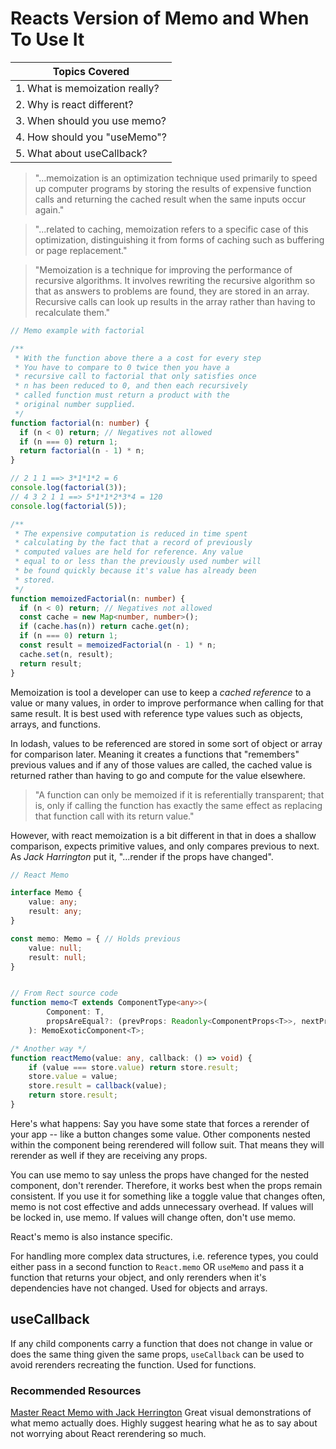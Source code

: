 # Reacts Version of Memo and When To Use It

| Topics Covered                 |
| ------------------------------ |
| 1. What is memoization really? |
| 2. Why is react different?     |
| 3. When should you use memo?   |
| 4. How should you "useMemo"?   |
| 5. What about useCallback?     |

> "...memoization is an optimization technique used primarily to speed up computer programs by storing the results of expensive function calls and returning the cached result when the same inputs occur again."

> "...related to caching, memoization refers to a specific case of this optimization, distinguishing it from forms of caching such as buffering or page replacement."

> "Memoization is a technique for improving the performance of recursive algorithms. It involves rewriting the recursive algorithm so that as answers to problems are found, they are stored in an array. Recursive calls can look up results in the array rather than having to recalculate them."

```typescript
// Memo example with factorial

/**
 * With the function above there a a cost for every step
 * You have to compare to 0 twice then you have a
 * recursive call to factorial that only satisfies once
 * n has been reduced to 0, and then each recursively
 * called function must return a product with the
 * original number supplied.
 */
function factorial(n: number) {
  if (n < 0) return; // Negatives not allowed
  if (n === 0) return 1;
  return factorial(n - 1) * n;
}

// 2 1 1 ==> 3*1*1*2 = 6
console.log(factorial(3));
// 4 3 2 1 1 ==> 5*1*1*2*3*4 = 120
console.log(factorial(5));

/**
 * The expensive computation is reduced in time spent
 * calculating by the fact that a record of previously
 * computed values are held for reference. Any value
 * equal to or less than the previously used number will
 * be found quickly because it's value has already been
 * stored.
 */
function memoizedFactorial(n: number) {
  if (n < 0) return; // Negatives not allowed
  const cache = new Map<number, number>();
  if (cache.has(n)) return cache.get(n);
  if (n === 0) return 1;
  const result = memoizedFactorial(n - 1) * n;
  cache.set(n, result);
  return result;
}
```

Memoization is tool a developer can use to keep a _cached reference_ to a value or many values, in order to improve performance when calling for that same result. It is best used with reference type values such as objects, arrays, and functions.

In lodash, values to be referenced are stored in some sort of object or array for comparison later. Meaning it creates a functions that "remembers" previous values and if any of those values are called, the cached value is returned rather than having to go and compute for the value elsewhere.

> "A function can only be memoized if it is referentially transparent; that is, only if calling the function has exactly the same effect as replacing that function call with its return value."

However, with react memoization is a bit different in that in does a shallow comparison, expects primitive values, and only compares previous to next. As _Jack Harrington_ put it, "...render if the props have changed".

```typescript
// React Memo

interface Memo {
    value: any;
    result: any;
}

const memo: Memo = { // Holds previous
    value: null;
    result: null;
}


// From Rect source code
function memo<T extends ComponentType<any>>(
        Component: T,
        propsAreEqual?: (prevProps: Readonly<ComponentProps<T>>, nextProps: Readonly<ComponentProps<T>>) => boolean
    ): MemoExoticComponent<T>;

/* Another way */
function reactMemo(value: any, callback: () => void) {
    if (value === store.value) return store.result;
    store.value = value;
    store.result = callback(value);
    return store.result;
}
```

Here's what happens: Say you have some state that forces a rerender of your app -- like a button changes some value. Other components nested within the component being rerendered will follow suit. That means they will rerender as well if they are receiving any props.

You can use memo to say unless the props have changed for the nested component, don't rerender. Therefore, it works best when the props remain consistent. If you use it for something like a toggle value that changes often, memo is not cost effective and adds unnecessary overhead. If values will be locked in, use memo. If values will change often, don't use memo.

React's memo is also instance specific.

For handling more complex data structures, i.e. reference types, you could either pass in a second function to `React.memo` OR `useMemo` and pass it a function that returns your object, and only rerenders when it's dependencies have not changed. Used for objects and arrays.

## useCallback

If any child components carry a function that does not change in value or does the same thing given the same props, `useCallback` can be used to avoid rerenders recreating the function. Used for functions.

### Recommended Resources

[Master React Memo with Jack Herrington](https://www.youtube.com/watch?v=DEPwA3mv_R8)
Great visual demonstrations of what memo actually does. Highly suggest hearing what he as to say about not worrying about React rerendering so much.
